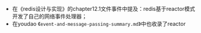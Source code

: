 - 在《redis设计与实现》的chapter12.1文件事件中提及：redis基于reactor模式开发了自己的网络事件处理器；
- 在youdao 《`event-and-message-passing-summary.md`》中也收录了reactor
